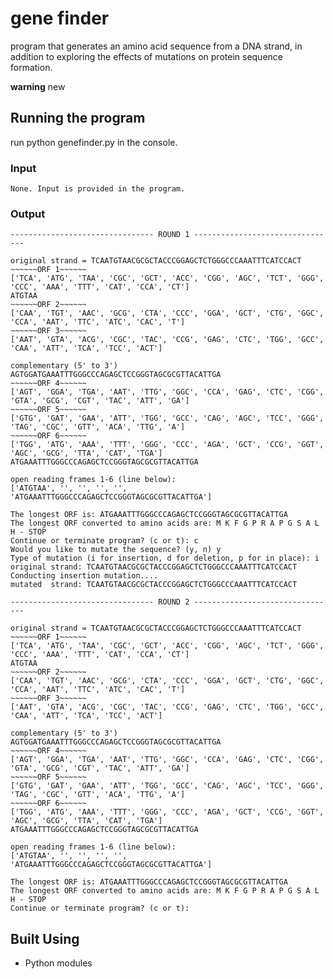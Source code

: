 # gene finder 
program that generates an amino acid sequence from a DNA strand, in addition to exploring the effects of mutations on protein sequence formation.

**warning**
new

## Running the program 
run python genefinder.py in the console.

### Input 
``` None. Input is provided in the program. ```

### Output 

``` 
-------------------------------- ROUND 1 --------------------------------

original strand = TCAATGTAACGCGCTACCCGGAGCTCTGGGCCCAAATTTCATCCACT
~~~~~~ORF 1~~~~~~
['TCA', 'ATG', 'TAA', 'CGC', 'GCT', 'ACC', 'CGG', 'AGC', 'TCT', 'GGG', 'CCC', 'AAA', 'TTT', 'CAT', 'CCA', 'CT']
ATGTAA
~~~~~~ORF 2~~~~~~
['CAA', 'TGT', 'AAC', 'GCG', 'CTA', 'CCC', 'GGA', 'GCT', 'CTG', 'GGC', 'CCA', 'AAT', 'TTC', 'ATC', 'CAC', 'T']
~~~~~~ORF 3~~~~~~
['AAT', 'GTA', 'ACG', 'CGC', 'TAC', 'CCG', 'GAG', 'CTC', 'TGG', 'GCC', 'CAA', 'ATT', 'TCA', 'TCC', 'ACT']

complementary (5' to 3') AGTGGATGAAATTTGGGCCCAGAGCTCCGGGTAGCGCGTTACATTGA
~~~~~~ORF 4~~~~~~
['AGT', 'GGA', 'TGA', 'AAT', 'TTG', 'GGC', 'CCA', 'GAG', 'CTC', 'CGG', 'GTA', 'GCG', 'CGT', 'TAC', 'ATT', 'GA']
~~~~~~ORF 5~~~~~~
['GTG', 'GAT', 'GAA', 'ATT', 'TGG', 'GCC', 'CAG', 'AGC', 'TCC', 'GGG', 'TAG', 'CGC', 'GTT', 'ACA', 'TTG', 'A']
~~~~~~ORF 6~~~~~~
['TGG', 'ATG', 'AAA', 'TTT', 'GGG', 'CCC', 'AGA', 'GCT', 'CCG', 'GGT', 'AGC', 'GCG', 'TTA', 'CAT', 'TGA']
ATGAAATTTGGGCCCAGAGCTCCGGGTAGCGCGTTACATTGA

open reading frames 1-6 (line below): 
['ATGTAA', '', '', '', '', 'ATGAAATTTGGGCCCAGAGCTCCGGGTAGCGCGTTACATTGA']

The longest ORF is: ATGAAATTTGGGCCCAGAGCTCCGGGTAGCGCGTTACATTGA
The longest ORF converted to amino acids are: M K F G P R A P G S A L H - STOP 
Continue or terminate program? (c or t): c
Would you like to mutate the sequence? (y, n) y
Type of mutation (i for insertion, d for deletion, p for in place): i
original strand: TCAATGTAACGCGCTACCCGGAGCTCTGGGCCCAAATTTCATCCACT
Conducting insertion mutation....
mutated  strand: TCAATGTAACGCGCTACCCGGAGCTCTGGGCCCAAATTTCATCCACT

-------------------------------- ROUND 2 --------------------------------

original strand = TCAATGTAACGCGCTACCCGGAGCTCTGGGCCCAAATTTCATCCACT
~~~~~~ORF 1~~~~~~
['TCA', 'ATG', 'TAA', 'CGC', 'GCT', 'ACC', 'CGG', 'AGC', 'TCT', 'GGG', 'CCC', 'AAA', 'TTT', 'CAT', 'CCA', 'CT']
ATGTAA
~~~~~~ORF 2~~~~~~
['CAA', 'TGT', 'AAC', 'GCG', 'CTA', 'CCC', 'GGA', 'GCT', 'CTG', 'GGC', 'CCA', 'AAT', 'TTC', 'ATC', 'CAC', 'T']
~~~~~~ORF 3~~~~~~
['AAT', 'GTA', 'ACG', 'CGC', 'TAC', 'CCG', 'GAG', 'CTC', 'TGG', 'GCC', 'CAA', 'ATT', 'TCA', 'TCC', 'ACT']

complementary (5' to 3') AGTGGATGAAATTTGGGCCCAGAGCTCCGGGTAGCGCGTTACATTGA
~~~~~~ORF 4~~~~~~
['AGT', 'GGA', 'TGA', 'AAT', 'TTG', 'GGC', 'CCA', 'GAG', 'CTC', 'CGG', 'GTA', 'GCG', 'CGT', 'TAC', 'ATT', 'GA']
~~~~~~ORF 5~~~~~~
['GTG', 'GAT', 'GAA', 'ATT', 'TGG', 'GCC', 'CAG', 'AGC', 'TCC', 'GGG', 'TAG', 'CGC', 'GTT', 'ACA', 'TTG', 'A']
~~~~~~ORF 6~~~~~~
['TGG', 'ATG', 'AAA', 'TTT', 'GGG', 'CCC', 'AGA', 'GCT', 'CCG', 'GGT', 'AGC', 'GCG', 'TTA', 'CAT', 'TGA']
ATGAAATTTGGGCCCAGAGCTCCGGGTAGCGCGTTACATTGA

open reading frames 1-6 (line below): 
['ATGTAA', '', '', '', '', 'ATGAAATTTGGGCCCAGAGCTCCGGGTAGCGCGTTACATTGA']

The longest ORF is: ATGAAATTTGGGCCCAGAGCTCCGGGTAGCGCGTTACATTGA
The longest ORF converted to amino acids are: M K F G P R A P G S A L H - STOP 
Continue or terminate program? (c or t): 

``` 

## Built Using 
* Python modules